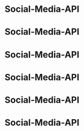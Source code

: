 # Social-Media-API
# Social-Media-API
# Social-Media-API
# Social-Media-API
# Social-Media-API
# Social-Media-API
